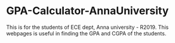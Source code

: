 # GPA-Calculator-AnnaUniversity

This is for the students of ECE dept, Anna university - R2019. 
This webpages is useful in finding the GPA and CGPA of the students.
